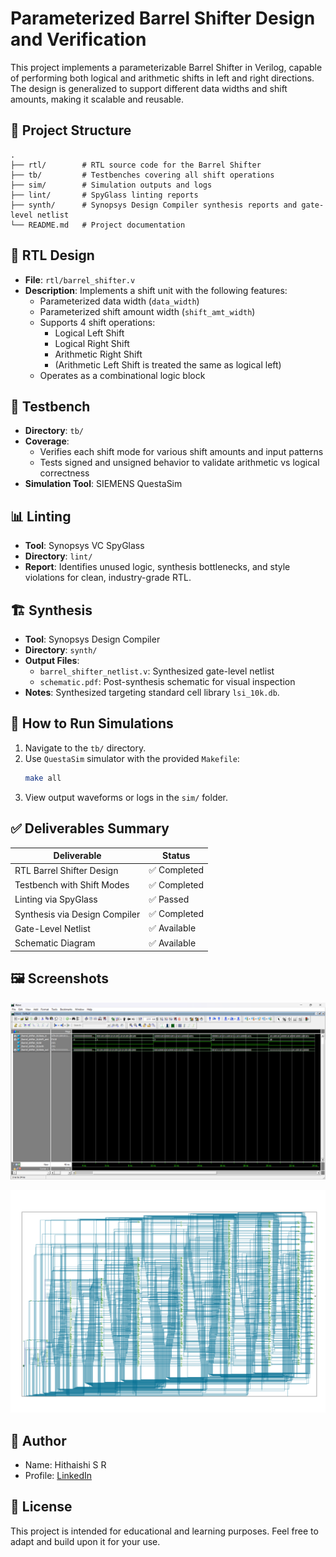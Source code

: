 # Parameterized Barrel Shifter Design and Verification

This project implements a parameterizable Barrel Shifter in Verilog, capable of performing both logical and arithmetic shifts in left and right directions. The design is generalized to support different data widths and shift amounts, making it scalable and reusable.

## 🔧 Project Structure

```
.
├── rtl/        # RTL source code for the Barrel Shifter
├── tb/         # Testbenches covering all shift operations
├── sim/        # Simulation outputs and logs
├── lint/       # SpyGlass linting reports
├── synth/      # Synopsys Design Compiler synthesis reports and gate-level netlist
└── README.md   # Project documentation
```

## 📂 RTL Design

- **File**: `rtl/barrel_shifter.v`
- **Description**: Implements a shift unit with the following features:
  - Parameterized data width (`data_width`)
  - Parameterized shift amount width (`shift_amt_width`)
  - Supports 4 shift operations:
    - Logical Left Shift
    - Logical Right Shift
    - Arithmetic Right Shift
    - (Arithmetic Left Shift is treated the same as logical left)
  - Operates as a combinational logic block

## 🧪 Testbench

- **Directory**: `tb/`
- **Coverage**:
  - Verifies each shift mode for various shift amounts and input patterns
  - Tests signed and unsigned behavior to validate arithmetic vs logical correctness
- **Simulation Tool**: SIEMENS QuestaSim

## 📊 Linting

- **Tool**: Synopsys VC SpyGlass
- **Directory**: `lint/`
- **Report**: Identifies unused logic, synthesis bottlenecks, and style violations for clean, industry-grade RTL.

## 🏗️ Synthesis

- **Tool**: Synopsys Design Compiler
- **Directory**: `synth/`
- **Output Files**:
  - `barrel_shifter_netlist.v`: Synthesized gate-level netlist
  - `schematic.pdf`: Post-synthesis schematic for visual inspection
- **Notes**: Synthesized targeting standard cell library `lsi_10k.db`.

## 📝 How to Run Simulations

1. Navigate to the `tb/` directory.
2. Use `QuestaSim` simulator with the provided `Makefile`:
   ```bash
   make all
   ```
3. View output waveforms or logs in the `sim/` folder.

## ✅ Deliverables Summary

| Deliverable                   | Status          |
|-------------------------------|-----------------|
| RTL Barrel Shifter Design     | ✅ Completed     |
| Testbench with Shift Modes    | ✅ Completed     |
| Linting via SpyGlass          | ✅ Passed        |
| Synthesis via Design Compiler | ✅ Completed     |
| Gate-Level Netlist            | ✅ Available     |
| Schematic Diagram             | ✅ Available     |

## 🖼️ Screenshots

![Simulation](sim/simulation.png)

![Schematic](synth/schematic.png)

## 📌 Author

- Name: Hithaishi S R
- Profile: [LinkedIn](https://www.linkedin.com/in/hithaishisr)

## 📜 License

This project is intended for educational and learning purposes. Feel free to adapt and build upon it for your use.

